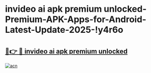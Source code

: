 # invideo ai apk premium unlocked-Premium-APK-Apps-for-Android-Latest-Update-2025-!y4r6o

# <h2><a href="https://googleone.com">🔗👉 🔴 invideo ai apk premium unlocked</a></h2>

[![acn](https://github.com/user-attachments/assets/0f9c940e-d8b0-45ae-aac7-cd30a18b3e1c)](https://googleone.com)

